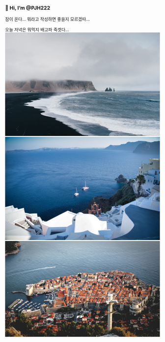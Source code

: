 ### 👋 Hi, I’m @PJH222

잠이 온다...
뭐라고 작성하면 좋을지 모르겠따...

오늘 저녁은 뭐먹지 배고파 죽겟다...
![11](./0.jpeg)
![12](./1.jpeg)
![13](./2.jpeg)

<!-- ---
👀 I’m interested in ...
🌱 I’m currently learning ...
💞️ I’m looking to collaborate on ...
📫 How to reach me ...

<!---
PJH222/PJH222 is a ✨ special ✨ repository because its `README.md` (this file) appears on your GitHub profile.
You can click the Preview link to take a look at your changes.
---> 
